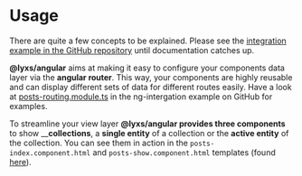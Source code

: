 # Usage

There are quite a few concepts to be explained. Please see the [integration example in the GitHub repository](https://github.com/bitflut/lyxs/tree/master/apps/ng-integration) until documentation catches up.

**@lyxs/angular** aims at making it easy to configure your components data layer via the **angular router**. This way, your components are highly reusable and can display different sets of data for different routes easily. Have a look at [posts-routing.module.ts](https://github.com/bitflut/lyxs/blob/master/apps/ng-integration/src/app/posts/posts-routing.module.ts) in the ng-intergation example on GitHub for examples.

To streamline your view layer **@lyxs/angular provides three components** to show __**collections**, a **single entity** of a collection or the **active entity** of the collection. You can see them in action in the `posts-index.component.html` and `posts-show.component.html` templates \(found [here](https://github.com/bitflut/lyxs/blob/master/apps/ng-integration/src/app/posts/posts-index)\).

